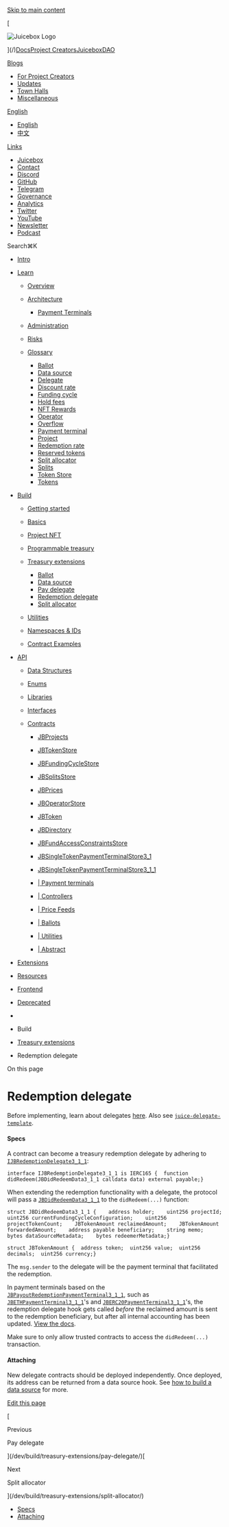 [Skip to main content](#__docusaurus_skipToContent_fallback)

[

![Juicebox Logo](https://docs.juicebox.money/dev/build/treasury-extensions/redemption-delegate//img/logo/main-logo-black.svg)

](/)[Docs](/dev/)[Project Creators](/user/)[JuiceboxDAO](/dao/)

[Blogs](/blogs/)

- [For Project Creators](/blog/)
- [Updates](/updates/)
- [Town Halls](/town-hall/)
- [Miscellaneous](/misc/)

[English](#)

- [English](/dev/build/treasury-extensions/redemption-delegate/)
- [中文](/zh/dev/build/treasury-extensions/redemption-delegate/)

[Links](#)

- [Juicebox](https://juicebox.money)
- [Contact](https://juicebox.money/contact)
- [Discord](https://discord.gg/juicebox)
- [GitHub](https://github.com/jbx-protocol)
- [Telegram](https://t.me/jbx_eth)
- [Governance](https://jbdao.org)
- [Analytics](/dao/reference/analytics/)
- [Twitter](https://twitter.com/juiceboxETH)
- [YouTube](https://www.youtube.com/c/JuiceboxDAO/)
- [Newsletter](https://subscribepage.io/juicenews)
- [Podcast](https://anchor.fm/thejuicecast)

Search⌘K

- [Intro](/dev/)
- [Learn](#)
    
    - [Overview](/dev/learn/overview/)
    - [Architecture](/dev/learn/architecture/)
        
        - [Payment Terminals](/dev/learn/architecture/terminals/)
    - [Administration](/dev/learn/administration/)
    - [Risks](/dev/learn/risks/)
    - [Glossary](/dev/learn/glossary/)
        
        - [Ballot](/dev/learn/glossary/ballot/)
        - [Data source](/dev/learn/glossary/data-source/)
        - [Delegate](/dev/learn/glossary/delegate/)
        - [Discount rate](/dev/learn/glossary/discount-rate/)
        - [Funding cycle](/dev/learn/glossary/funding-cycle/)
        - [Hold fees](/dev/learn/glossary/hold-fees/)
        - [NFT Rewards](/dev/learn/glossary/nft-rewards/)
        - [Operator](/dev/learn/glossary/operator/)
        - [Overflow](/dev/learn/glossary/overflow/)
        - [Payment terminal](/dev/learn/glossary/payment-terminal/)
        - [Project](/dev/learn/glossary/project/)
        - [Redemption rate](/dev/learn/glossary/redemption-rate/)
        - [Reserved tokens](/dev/learn/glossary/reserved-tokens/)
        - [Split allocator](/dev/learn/glossary/split-allocator/)
        - [Splits](/dev/learn/glossary/splits/)
        - [Token Store](/dev/learn/glossary/token-store/)
        - [Tokens](/dev/learn/glossary/tokens/)
- [Build](#)
    
    - [Getting started](/dev/build/getting-started/)
    - [Basics](/dev/build/basics/)
    - [Project NFT](/dev/build/project-nft/)
    - [Programmable treasury](/dev/build/programmable-treasury/)
    - [Treasury extensions](/dev/build/treasury-extensions/)
        
        - [Ballot](/dev/build/treasury-extensions/ballot/)
        - [Data source](/dev/build/treasury-extensions/data-source/)
        - [Pay delegate](/dev/build/treasury-extensions/pay-delegate/)
        - [Redemption delegate](/dev/build/treasury-extensions/redemption-delegate/)
        - [Split allocator](/dev/build/treasury-extensions/split-allocator/)
    - [Utilities](#)
        
    - [Namespaces & IDs](/dev/build/namespace/)
    - [Contract Examples](/dev/build/examples/)
- [API](#)
    
    - [Data Structures](#)
        
    - [Enums](#)
        
    - [Libraries](#)
        
    - [Interfaces](#)
        
    - [Contracts](/dev/api/contracts/)
        
        - [JBProjects](/dev/api/contracts/jbprojects/)
            
        - [JBTokenStore](/dev/api/contracts/jbtokenstore/)
            
        - [JBFundingCycleStore](/dev/api/contracts/jbfundingcyclestore/)
            
        - [JBSplitsStore](/dev/api/contracts/jbsplitsstore/)
            
        - [JBPrices](/dev/api/contracts/jbprices/)
            
        - [JBOperatorStore](/dev/api/contracts/jboperatorstore/)
            
        - [JBToken](/dev/api/contracts/jbtoken/)
            
        - [JBDirectory](/dev/api/contracts/jbdirectory/)
            
        - [JBFundAccessConstraintsStore](/dev/api/contracts/jbfundaccessconstraintsstore/)
        - [JBSingleTokenPaymentTerminalStore3_1](/dev/api/contracts/jbsingletokenpaymentterminalstore3_1/)
        - [JBSingleTokenPaymentTerminalStore3_1_1](/dev/api/contracts/jbsingletokenpaymentterminalstore3_1_1/)
        - [| Payment terminals](#)
            
        - [| Controllers](#)
            
        - [| Price Feeds](#)
            
        - [| Ballots](#)
            
        - [| Utilities](#)
            
        - [| Abstract](#)
            
- [Extensions](#)
    
- [Resources](#)
    
- [Frontend](/dev/frontend/)
    
- [Deprecated](#)
    

- [](/)
- Build
- [Treasury extensions](/dev/build/treasury-extensions/)
- Redemption delegate

On this page

# Redemption delegate

Before implementing, learn about delegates [here](/dev/learn/glossary/delegate/). Also see [`juice-delegate-template`](https://github.com/mejango/juice-delegate-template).

#### Specs[​](#specs "Direct link to Specs")

A contract can become a treasury redemption delegate by adhering to [`IJBRedemptionDelegate3_1_1`](/dev/api/interfaces/ijbredemptiondelegate3_1_1/):

```
interface IJBRedemptionDelegate3_1_1 is IERC165 {  function didRedeem(JBDidRedeemData3_1_1 calldata data) external payable;}
```

When extending the redemption functionality with a delegate, the protocol will pass a [`JBDidRedeemData3_1_1`](/dev/api/data-structures/jbdidredeemdata3_1_1/) to the `didRedeem(...)` function:

```
struct JBDidRedeemData3_1_1 {    address holder;    uint256 projectId;    uint256 currentFundingCycleConfiguration;    uint256 projectTokenCount;    JBTokenAmount reclaimedAmount;    JBTokenAmount forwardedAmount;    address payable beneficiary;    string memo;    bytes dataSourceMetadata;    bytes redeemerMetadata;}
```

```
struct JBTokenAmount {  address token;  uint256 value;  uint256 decimals;  uint256 currency;}
```

The `msg.sender` to the delegate will be the payment terminal that facilitated the redemption.

In payment terminals based on the [`JBPayoutRedemptionPaymentTerminal3_1_1`](/dev/api/contracts/or-payment-terminals/or-abstract/jbpayoutredemptionpaymentterminal3_1_1/), such as [`JBETHPaymentTerminal3_1_1`](/dev/api/contracts/or-payment-terminals/jbethpaymentterminal3_1_1/)'s and [`JBERC20PaymentTerminal3_1_1`](/dev/api/contracts/or-payment-terminals/jberc20paymentterminal3_1_1/)'s, the redemption delegate hook gets called _before_ the reclaimed amount is sent to the redemption beneficiary, but after all internal accounting has been updated. [View the docs](/dev/api/contracts/or-payment-terminals/or-abstract/jbpayoutredemptionpaymentterminal3_1_1/#redeemtokensof).

Make sure to only allow trusted contracts to access the `didRedeem(...)` transaction.

#### Attaching[​](#attaching "Direct link to Attaching")

New delegate contracts should be deployed independently. Once deployed, its address can be returned from a data source hook. See [how to build a data source](/dev/build/treasury-extensions/data-source/) for more.

[Edit this page](https://github.com/jbx-protocol/juice-docs/blob/main/docs/dev/build/treasury-extensions/redemption-delegate.md)

[

Previous

Pay delegate

](/dev/build/treasury-extensions/pay-delegate/)[

Next

Split allocator

](/dev/build/treasury-extensions/split-allocator/)

- [Specs](#specs)
- [Attaching](#attaching)